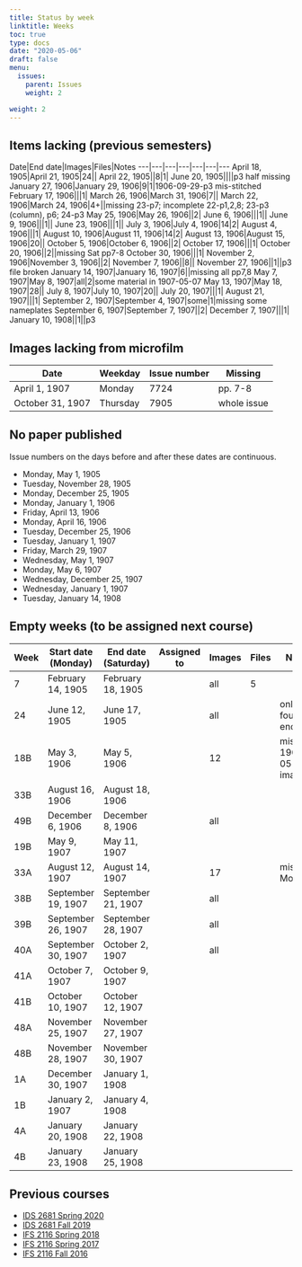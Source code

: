 ```yaml
---
title: Status by week
linktitle: Weeks
toc: true
type: docs
date: "2020-05-06"
draft: false
menu:
  issues:
    parent: Issues
    weight: 2

weight: 2
---
```


## Items lacking (previous semesters)

Date|End date|Images|Files|Notes
---|---|---|---|---|---|---
April 18, 1905|April 21, 1905|24||
April 22, 1905||8|1|
June 20, 1905||||p3 half missing
January 27, 1906|January 29, 1906|9|1|1906-09-29-p3 mis-stitched
February 17, 1906|||1|
March 26, 1906|March 31, 1906|7||
March 22, 1906|March 24, 1906|4+||missing 23-p7; incomplete 22-p1,2,8; 23-p3 (column), p6; 24-p3
May 25, 1906|May 26, 1906||2|
June 6, 1906|||1||
June 9, 1906|||1||
June 23, 1906|||1||
July 3, 1906|July 4, 1906|14|2|
August 4, 1906|||1|
August 10, 1906|August 11, 1906|14|2|
August 13, 1906|August 15, 1906|20||
October 5, 1906|October 6, 1906||2|
October 17, 1906|||1|
October 20, 1906||2||missing Sat pp7-8
October 30, 1906|||1|
November 2, 1906|November 3, 1906||2|
November 7, 1906||8||
November 27, 1906||1||p3 file broken
January 14, 1907|January 16, 1907|6||missing all pp7,8
May 7, 1907|May 8, 1907|all|2|some material in 1907-05-07
May 13, 1907|May 18, 1907|28||
July 8, 1907|July 10, 1907|20||
July 20, 1907|||1|
August 21, 1907|||1|
September 2, 1907|September 4, 1907|some|1|missing some nameplates
September 6, 1907|September 7, 1907||2|
December 7, 1907|||1|
January 10, 1908||1||p3

## Images lacking from microfilm

Date|Weekday|Issue number|Missing
---|---|---|---
April 1, 1907|Monday|7724|pp. 7-8
October 31, 1907|Thursday|7905|whole issue

## No paper published

Issue numbers on the days before and after these dates are continuous.

- Monday, May 1, 1905
- Tuesday, November 28, 1905
- Monday, December 25, 1905
- Monday, January 1, 1906
- Friday, April 13, 1906
- Monday, April 16, 1906
- Tuesday, December 25, 1906
- Tuesday, January 1, 1907
- Friday, March 29, 1907
- Wednesday, May 1, 1907
- Monday, May 6, 1907
- Wednesday, December 25, 1907
- Wednesday, January 1, 1907
- Tuesday, January 14, 1908

## Empty weeks (to be assigned next course)

Week|Start date (Monday)|End date (Saturday)|Assigned to|Images|Files|Notes
---|---|---|---|---|---|---
7|February 14, 1905|February 18, 1905||all|5|
24|June 12, 1905|June 17, 1905||all||only four p3s encoded
18B|May 3, 1906|May 5, 1906||12||missing 1906-05-05 images
33B|August 16, 1906|August 18, 1906||||
49B|December 6, 1906|December 8, 1906||all||
19B|May 9, 1907|May 11, 1907||||
33A|August 12, 1907|August 14, 1907||17||missing Mon p6
38B|September 19, 1907|September 21, 1907||all||
39B|September 26, 1907|September 28, 1907||all||
40A|September 30, 1907|October 2, 1907||all||
41A|October 7, 1907|October 9, 1907||||
41B|October 10, 1907|October 12, 1907||||
48A|November 25, 1907|November 27, 1907||||
48B|November 28, 1907|November 30, 1907||||
1A|December 30, 1907|January 1, 1908||||
1B|January 2, 1907|January 4, 1908||||
4A|January 20, 1908|January 22, 1908||||
4B|January 23, 1908|January 25, 1908||||

## Previous courses

- [IDS 2681 Spring 2020](/issues/weeks-spring-2020/)
- [IDS 2681 Fall 2019](/issues/weeks-fall-2019/)
- [IFS 2116 Spring 2018](/issues/weeks-spring-2018/)
- [IFS 2116 Spring 2017](/issues/weeks-spring-2017/)
- [IFS 2116 Fall 2016](/issues/weeks-fall-2016/)
